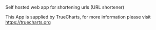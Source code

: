 Self hosted web app for shortening urls (URL shortener)

This App is supplied by TrueCharts, for more information please visit https://truecharts.org

